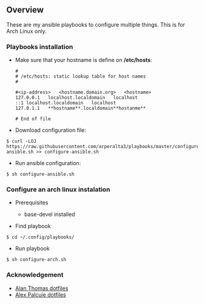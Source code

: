 ## Overview

These are my ansible playbooks to configure multiple things. This is for Arch Linux only.

### Playbooks installation

+ Make sure that your hostname is define on **/etc/hosts**:

	```
	#
	# /etc/hosts: static lookup table for host names
	#

	#<ip-address>	<hostname.domain.org>	<hostname>
	127.0.0.1	localhost.localdomain	localhost
	::1	localhost.localdomain	localhost
	127.0.1.1	**hostname**.localdomain**hostanme**

	# End of file
	```

+ Download configuration file:

```
$ curl -LOJ https://raw.githubusercontent.com/arperalta3/playbooks/master/configure-ansible.sh >> configure-ansible.sh
```

+ Run ansible configuration:

```
$ sh configure-ansible.sh
```

### Configure an arch linux instalation

+ Prerequisites
  + base-devel installed

+ Find playbook

```
$ cd ~/.config/playbooks/
```

+ Run playbook

 ```
$ sh configure-arch.sh
```

### Acknowledgement

- [Alan Thomas dotfiles](https://github.com/alanctkc/dotfiles)
- [Alex Palcuie dotfiles](https://github.com/palcu/dotfiles)
